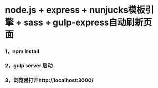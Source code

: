 # node.js + express + nunjucks模板引擎 + sass + gulp-express自动刷新页面

### 1，npm install

### 2，gulp server 启动

### 3，浏览器打开http://localhost:3000/
